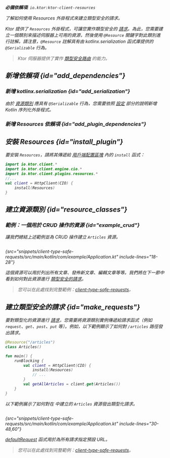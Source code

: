 [//]: # (title: 類型安全的請求)

<show-structure for="chapter" depth="2"/>
<primary-label ref="client-plugin"/>

<var name="plugin_name" value="Resources"/>
<var name="artifact_name" value="ktor-client-resources"/>

<tldr>
<p>
<b>必備依賴項</b>: <code>io.ktor:ktor-client-resources</code>
</p>
<var name="example_name" value="client-type-safe-requests"/>
<include from="lib.topic" element-id="download_example"/>
</tldr>

<link-summary>
了解如何使用 Resources 外掛程式來建立類型安全的請求。
</link-summary>

Ktor 提供了 `Resources` 外掛程式，可讓您實作類型安全的 [請求](client-requests.md)。為此，您需要建立一個類別來描述伺服器上可用的資源，然後使用 `@Resource` 關鍵字對此類別進行註解。請注意，`@Resource` 註解具有由 kotlinx.serialization 函式庫提供的 `@Serializable` 行為。

> Ktor 伺服器提供了實作 [類型安全路由](server-resources.md) 的能力。

## 新增依賴項 {id="add_dependencies"}

### 新增 kotlinx.serialization {id="add_serialization"}

由於 [資源類別](#resource_classes) 應具有 `@Serializable` 行為，您需要依照 [設定](https://github.com/Kotlin/kotlinx.serialization#setup) 部分的說明新增 Kotlin 序列化外掛程式。

### 新增 Resources 依賴項 {id="add_plugin_dependencies"}

<include from="lib.topic" element-id="add_ktor_artifact_intro"/>
<include from="lib.topic" element-id="add_ktor_artifact"/>
<include from="lib.topic" element-id="add_ktor_client_artifact_tip"/>

## 安裝 Resources {id="install_plugin"}

要安裝 `Resources`，請將其傳遞給 [用戶端配置區塊](client-create-and-configure.md#configure-client) 內的 `install` 函式：
```kotlin
import io.ktor.client.*
import io.ktor.client.engine.cio.*
import io.ktor.client.plugins.resources.*
//...
val client = HttpClient(CIO) {
    install(Resources)
}
```

## 建立資源類別 {id="resource_classes"}

<include from="server-resources.md" element-id="resource_classes_server"/>

### 範例：一個用於 CRUD 操作的資源 {id="example_crud"}

讓我們總結上述範例並為 CRUD 操作建立 `Articles` 資源。

```kotlin
```
{src="snippets/client-type-safe-requests/src/main/kotlin/com/example/Application.kt" include-lines="18-28"}

這個資源可以用於列出所有文章、發佈新文章、編輯文章等等。我們將在下一節中看到如何對此資源進行 [類型安全的請求](#make_requests)。

> 您可以在此處找到完整範例：[client-type-safe-requests](https://github.com/ktorio/ktor-documentation/tree/%ktor_version%/codeSnippets/snippets/client-type-safe-requests)。

## 建立類型安全的請求 {id="make_requests"}

要對類型化的資源進行 [請求](client-requests.md)，您需要將資源類別實例傳遞給請求函式（例如 `request`、`get`、`post`、`put` 等）。例如，以下範例顯示了如何對 `/articles` 路徑發出請求。

```kotlin
@Resource("/articles")
class Articles()

fun main() {
    runBlocking {
        val client = HttpClient(CIO) {
            install(Resources)
            // ...
        }
        val getAllArticles = client.get(Articles())
    }
}
```

以下範例展示了如何對在 [](#example_crud) 中建立的 `Articles` 資源發出類型化請求。

```kotlin
```
{src="snippets/client-type-safe-requests/src/main/kotlin/com/example/Application.kt" include-lines="30-48,60"}

[defaultRequest](client-default-request.md) 函式用於為所有請求指定預設 URL。

> 您可以在此處找到完整範例：[client-type-safe-requests](https://github.com/ktorio/ktor-documentation/tree/%ktor_version%/codeSnippets/snippets/client-type-safe-requests)。